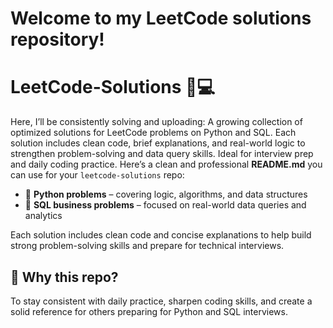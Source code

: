 # Welcome to my LeetCode solutions repository!
# LeetCode-Solutions 🧠💻
Here, I’ll be consistently solving and uploading:
A growing collection of optimized solutions for LeetCode problems on Python and SQL. Each solution includes clean code, brief explanations, and real-world logic to strengthen problem-solving and data query skills. Ideal for interview prep and daily coding practice.
Here’s a clean and professional **README.md** you can use for your `leetcode-solutions` repo:

* 🔹 **Python problems** – covering logic, algorithms, and data structures
* 🔹 **SQL business problems** – focused on real-world data queries and analytics

Each solution includes clean code and concise explanations to help build strong problem-solving skills and prepare for technical interviews.

## 📌 Why this repo?
To stay consistent with daily practice, sharpen coding skills, and create a solid reference for others preparing for Python and SQL interviews.
